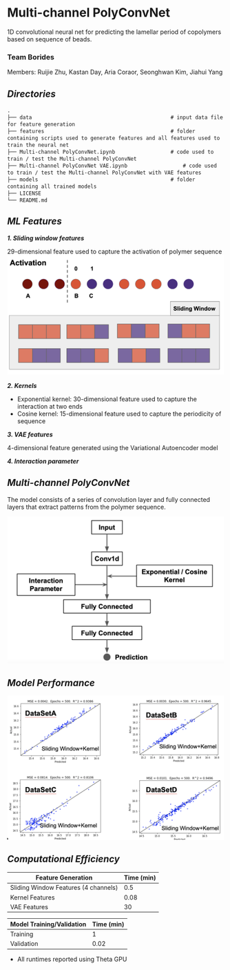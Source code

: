 # Multi-channel PolyConvNet
1D convolutional neural net for predicting the lamellar period of copolymers based on sequence of beads. 

### Team Borides
Members: Ruijie Zhu, Kastan Day, Aria Coraor, Seonghwan Kim, Jiahui Yang

## ***Directories***
```
.
├── data                                             # input data file for feature generation
├── features                                         # folder containing scripts used to generate features and all features used to train the neural net
├── Multi-channel PolyConvNet.ipynb                  # code used to train / test the Multi-channel PolyConvNet
├── Multi-channel PolyConvNet VAE.ipynb                  # code used to train / test the Multi-channel PolyConvNet with VAE features
├── models                                           # folder containing all trained models
├── LICENSE
└── README.md
```

## ***ML Features***

***1. Sliding window features***

29-dimensional feature used to capture the activation of polymer sequence
![](./img/activation.png)

***2. Kernels***
- Exponential kernel: 30-dimensional feature used to capture the interaction at two ends
- Cosine kernel: 15-dimensional feature used to capture the periodicity of sequence

***3. VAE features***

4-dimensional feature generated using the Variational Autoencoder model

***4. Interaction parameter***

## ***Multi-channel PolyConvNet***

The model consists of a series of convolution layer and fully connected layers that extract patterns from the polymer sequence.

![](./img/nn_v2.png)

## ***Model Performance***
![](./img/performance_v2.png)

## ***Computational Efficiency***
|           Feature Generation          |  Time (min) |
| ------------------------------------- | ----------- |
| Sliding Window Features (4 channels)  |      0.5    |
| Kernel Features                       |     0.08    |
| VAE Features                          |       30    |


|      Model Training/Validation        |  Time (min) |
| ------------------------------------- | ----------- |
| Training                              |        1    |
| Validation                            |     0.02    |

* All runtimes reported using Theta GPU
